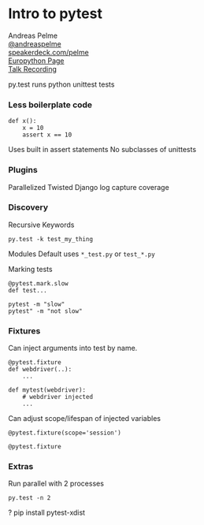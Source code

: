Intro to pytest
===============
Andreas Pelme  
[@andreaspelme](https://twitter.com/andreaspelme)  
[speakerdeck.com/pelme](speakerdeck.com/pelme)  
[Europython Page](https://ep2014.europython.eu/en/schedule/sessions/100/)  
[Talk Recording](https://www.youtube.com/watch?v=LdVJj65ikRY)

py.test runs python unittest tests

### Less boilerplate code

    def x():
        x = 10
        assert x == 10

Uses built in assert statements
No subclasses of unittests


### Plugins
Parallelized
Twisted
Django
log capture
coverage

### Discovery

Recursive
Keywords

    py.test -k test_my_thing

Modules
Default uses `*_test.py` or `test_*.py`

Marking tests

    @pytest.mark.slow
    def test...

    pytest -m "slow"
    pytest" -m "not slow"

### Fixtures

Can inject arguments into test by name.

    @pytest.fixture
    def webdriver(..):
        ...

    def mytest(webdriver):
        # webdriver injected
        ...

Can adjust scope/lifespan of injected variables

    @pytest.fixture(scope='session')

    @pytest.fixture

### Extras

Run parallel with 2 processes

    py.test -n 2

?
    pip install pytest-xdist
